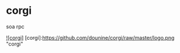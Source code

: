 # corgi

soa rpc 

[![corgi]](https://github.com/dounine/corgi)
[corgi]:https://github.com/dounine/corgi/raw/master/logo.png "corgi"
